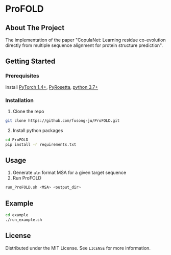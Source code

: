 # ProFOLD
## About The Project
The implementation of the paper "CopulaNet: Learning residue co-evolution
directly from multiple sequence alignment for protein structure prediction".

## Getting Started
### Prerequisites
Install [PyTorch 1.4+](https://pytorch.org/),
[PyRosetta](http://www.pyrosetta.org/), [python
3.7+](https://www.python.org/downloads/)

### Installation

1. Clone the repo
```sh
git clone https://github.com/fusong-ju/ProFOLD.git
```

2. Install python packages
```sh
cd ProFOLD
pip install -r requirements.txt
```

## Usage
1. Generate `aln` format MSA for a given target sequence
2. Run ProFOLD
```sh
run_ProFOLD.sh <MSA> <output_dir>
```

## Example
```sh
cd example
./run_example.sh
```

## License
Distributed under the MIT License. See `LICENSE` for more information.
